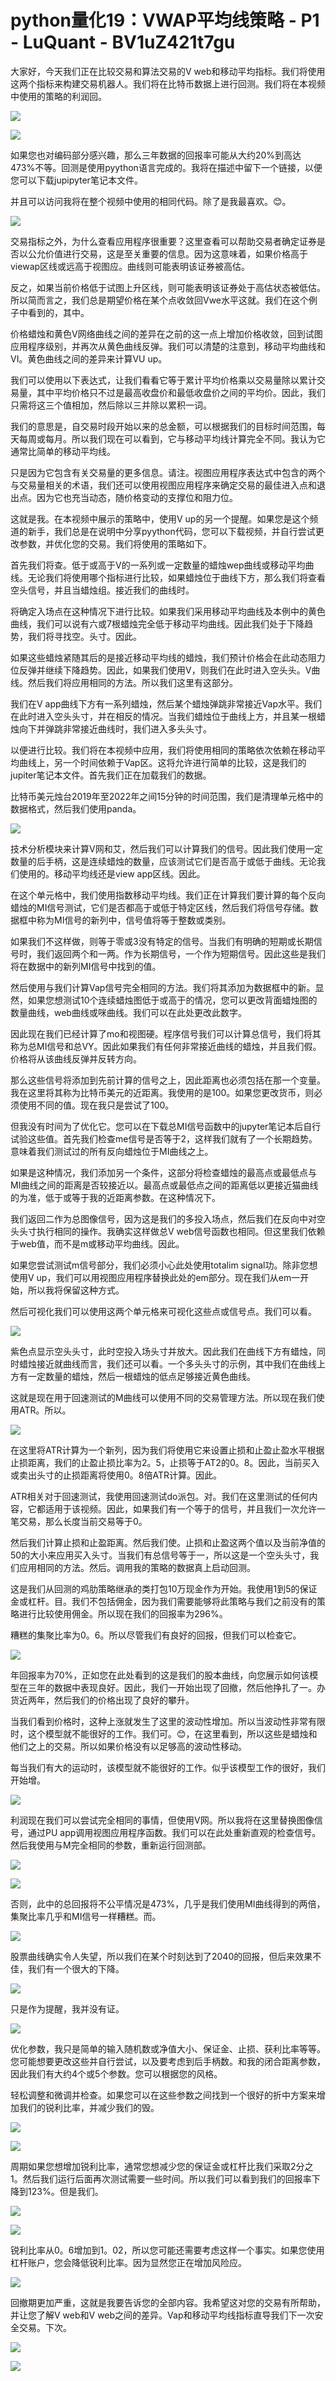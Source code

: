 # python量化19：VWAP平均线策略 - P1 - LuQuant - BV1uZ421t7gu

大家好，今天我们正在比较交易和算法交易的V web和移动平均指标。我们将使用这两个指标来构建交易机器人。我们将在比特币数据上进行回测。我们将在本视频中使用的策略的利润回。



![](img/8b8daca151f03ff11574ad3018380cd0_1.png)

![](img/8b8daca151f03ff11574ad3018380cd0_2.png)

如果您也对编码部分感兴趣，那么三年数据的回报率可能从大约20%到高达473%不等。回测是使用pyython语言完成的。我将在描述中留下一个链接，以便您可以下载jupipyter笔记本文件。

并且可以访问我将在整个视频中使用的相同代码。除了是我最喜欢。😊。

![](img/8b8daca151f03ff11574ad3018380cd0_4.png)

交易指标之外，为什么查看应用程序很重要？这里查看可以帮助交易者确定证券是否以公允价值进行交易，这是至关重要的信息。因为这意味着，如果价格高于viewap区线或远高于视图应。曲线则可能表明该证券被高估。

反之，如果当前价格低于试图上升区线，则可能表明该证券处于高估状态被低估。所以简而言之，我们总是期望价格在某个点收敛回Vwe水平这就。我们在这个例子中看到的，其中。

价格蜡烛和黄色V网络曲线之间的差异在之前的这一点上增加价格收敛，回到试图应用程序级别，并再次从黄色曲线反弹。我们可以清楚的注意到，移动平均曲线和VI。黄色曲线之间的差异来计算VU up。

我们可以使用以下表达式，让我们看看它等于累计平均价格乘以交易量除以累计交易量，其中平均价格只不过是最高收盘价和最低收盘价之间的平均价。因此，我们只需将这三个值相加，然后除以三并除以累积一词。

我们的意思是，自交易时段开始以来的总金额，可以根据我们的目标时间范围，每天每周或每月。所以我们现在可以看到，它与移动平均线计算完全不同。我认为它通常比简单的移动平均线。

只是因为它包含有关交易量的更多信息。请注。视图应用程序表达式中包含的两个与交易量相关的术语，我们还可以使用视图应用程序来确定交易的最佳进入点和退出点。因为它也充当动态，随价格变动的支撑位和阻力位。

这就是我。在本视频中展示的策略中，使用V up的另一个提醒。如果您是这个频道的新手，我们总是在说明中分享pyython代码，您可以下载视频，并自行尝试更改参数，并优化您的交易。我们将使用的策略如下。

首先我们将查。低于或高于V的一系列或一定数量的蜡烛wep曲线或移动平均曲线。无论我们将使用哪个指标进行比较，如果蜡烛位于曲线下方，那么我们将查看空头信号，并且当蜡烛组。接近我们的曲线时。

将确定入场点在这种情况下进行比较。如果我们采用移动平均曲线及本例中的黄色曲线，我们可以说有六或7根蜡烛完全低于移动平均曲线。因此我们处于下降趋势，我们将寻找空。头寸。因此。

如果这些蜡烛紧随其后的是接近移动平均线的蜡烛，我们预计价格会在此动态阻力位反弹并继续下降趋势。因此，如果我们使用V，则我们在此时进入空头头。V曲线。然后我们将应用相同的方法。所以我们这里有这部分。

我们在V app曲线下方有一系列蜡烛，然后某个蜡烛弹跳非常接近Vap水平。我们在此时进入空头头寸，并在相反的情况。当我们蜡烛位于曲线上方，并且某一根蜡烛向下并弹跳非常接近曲线时，我们进入多头头寸。

以便进行比较。我们将在本视频中应用，我们将使用相同的策略依次依赖在移动平均曲线上，另一个时间依赖于Vap区。这将允许进行简单的比较，这是我们的jupiter笔记本文件。首先我们正在加载我们的数据。

比特币美元烛台2019年至2022年之间15分钟的时间范围，我们是清理单元格中的数据格式，然后我们使用panda。



![](img/8b8daca151f03ff11574ad3018380cd0_6.png)

技术分析模块来计算V网和艾，然后我们可以计算我们的信号。因此我们使用一定数量的后手柄，这是连续蜡烛的数量，应该测试它们是否高于或低于曲线。无论我们使用的。移动平均线还是view app区线。因此。

在这个单元格中，我们使用指数移动平均线。我们正在计算我们要计算的每个反向蜡烛的MI信号测试，它们是否都高于或低于特定区线，然后我们将信号存储。数据框中称为MI信号的新列中，信号值将等于整数或类别。

如果我们不这样做，则等于零或3没有特定的信号。当我们有明确的短期或长期信号时，我们返回两个和一两。作为长期信号，一个作为短期信号。因此这些是我们将在数据中的新列MI信号中找到的值。

然后使用与我们计算Vap信号完全相同的方法。我们将其添加为数据框中的新。显然，如果您想测试10个连续蜡烛图低于或高于的情况，您可以更改背面蜡烛图的数量曲线，web曲线或咪曲线。我们可以在此处更改此数字。

因此现在我们已经计算了mo和视图硬。程序信号我们可以计算总信号，我们将其称为总MI信号和总VY。因此如果我们有任何非常接近曲线的蜡烛，并且我们假。价格将从该曲线反弹并反转方向。

那么这些信号将添加到先前计算的信号之上，因此距离也必须包括在那一个变量。我在这里将其称为比特币美元的近距离。我使用的是100。如果您更改货币，则必须使用不同的值。现在我只是尝试了100。

但我没有时间为了优化它。您可以在下载总MI信号函数中的jupyter笔记本后自行试验这些值。首先我们检查me信号是否等于2，这样我们就有了一个长期趋势。意味着我们测试过的所有反向蜡烛位于MI曲线之上。

如果是这种情况，我们添加另一个条件，这部分将检查蜡烛的最高点或最低点与MI曲线之间的距离是否较接近以。最高点或最低点之间的距离低以更接近猫曲线的为准，低于或等于我的近距离参数。在这种情况下。

我们返回二作为总图像信号，因为这是我们的多投入场点，然后我们在反向中对空头头寸执行相同的操作。我确实这样做总V web信号函数也相同。但这里我们依赖于web值，而不是m或移动平均曲线。因此。

如果您尝试测试m信号部分，我们必须小心此处使用totalim signal功。除非您想使用V up，我们可以用视图应用程序替换此处的em部分。现在我们从em一开始，所以我将保留这种方式。

然后可视化我们可以使用这两个单元格来可视化这些点或信号点。我们可以看。

![](img/8b8daca151f03ff11574ad3018380cd0_8.png)

紫色点显示空头头寸，此时空投入场头寸并放大。因此我们在曲线下方有蜡烛，同时蜡烛接近就曲线而言，我们还可以看。一个多头头寸的示例，其中我们在曲线上方有一定数量的蜡烛，然后一根蜡烛的低点足够接近黄色曲线。

这就是现在用于回速测试的M曲线可以使用不同的交易管理方法。所以现在我们使用ATR。所以。

![](img/8b8daca151f03ff11574ad3018380cd0_10.png)

在这里将ATR计算为一个新列，因为我们将使用它来设置止损和止盈止盈水平根据止损距离，我们的止盈止损比率为2。5，止损等于AT2的0。8。因此，当前买入或卖出头寸的止损距离将使用0。8倍ATR计算。因此。

ATR相关对于回速测试，我使用回速测试do派包。对。我们在这里测试的任何内容，它都适用于该视频。因此，如果我们有一个等于的信号，并且我们一次允许一笔交易，那么长度当前交易等于0。

然后我们计算止损和止盈距离。然后我们使。止损和止盈这两个值以及当前净值的50的大小来应用买入头寸。当我们有总信号等于一，所以这是一个空头头寸，我们应用相同的方法。然后。调用我的策略的数据真上启动回测。

这是我们从回测的鸡肋策略继承的类打包10万现金作为开始。我使用1到5的保证金或杠杆。目。我们不包括佣金，因为我们需要能够将此策略与我们之前没有的策略进行比较使用佣金。所以现在我们的回报率为296%。

糟糕的集聚比率为0。6。所以尽管我们有良好的回报，但我们可以检查它。

![](img/8b8daca151f03ff11574ad3018380cd0_12.png)

年回报率为70%，正如您在此处看到的这是我们的股本曲线，向您展示如何该模型在三年的数据中表现良好。因此，我们一开始出现了回撤，然后他挣扎了一。办货近两年，然后我们的价格出现了良好的攀升。

当我们看到价格时，这种上涨就发生了这里的波动性增加。所以当波动性非常有限时，这个模型就不能很好的工作。我们可。😊，在这里看到，所以这些是蜡烛和他们之上的交易。所以如果价格没有以足够高的波动性移动。

每当我们有大的运动时，该模型就不能很好的工作。似乎该模型工作的很好，我们开始增。

![](img/8b8daca151f03ff11574ad3018380cd0_14.png)

利润现在我们可以尝试完全相同的事情，但使用V网。所以我将在这里替换图像信号，通过PU app调用视图应用程序函数。我们可以在此处重新直观的检查信号。然后我使用与M完全相同的参数，重新运行回测部。



![](img/8b8daca151f03ff11574ad3018380cd0_16.png)

![](img/8b8daca151f03ff11574ad3018380cd0_17.png)

否则，此中的总回报将不公平情况是473%，几乎是我们使用MI曲线得到的两倍，集聚比率几乎和MI信号一样糟糕。而。



![](img/8b8daca151f03ff11574ad3018380cd0_19.png)

股票曲线确实令人失望，所以我们在某个时刻达到了2040的回报，但后来效果不佳，我们有一个很大的下降。

![](img/8b8daca151f03ff11574ad3018380cd0_21.png)

只是作为提醒，我并没有证。

![](img/8b8daca151f03ff11574ad3018380cd0_23.png)

优化参数，我只是简单的输入随机数或净值大小、保证金、止损、获利比率等等。您可能想要更改这些并自行尝试，以及要考虑到后手柄数。和我的闭合距离参数，因此我们有大约4个或5个参数。您可以根据您的风格。

轻松调整和微调并检查。如果您可以在这些参数之间找到一个很好的折中方案来增加我们的锐利比率，并减少我们的毁。



![](img/8b8daca151f03ff11574ad3018380cd0_25.png)

![](img/8b8daca151f03ff11574ad3018380cd0_26.png)

周期如果您想增加锐利比率，通常您想减少您的保证金或杠杆比我们采取2分之1。然后我们运行后面再次测试需要一些时间。所以我们可以看到我们的回报率下降到123%。但是我们。



![](img/8b8daca151f03ff11574ad3018380cd0_28.png)

![](img/8b8daca151f03ff11574ad3018380cd0_29.png)

锐利比率从0。6增加到1。02，所以您可能还需要考虑这样一个事实。如果您使用杠杆账户，您会降低锐利比率。因为显然您正在增加风险应。



![](img/8b8daca151f03ff11574ad3018380cd0_31.png)

回撤期更加严重，这就是我要告诉您的全部内容。我希望这对您的交易有所帮助，并让您了解V web和V web之间的差异。Vap和移动平均线指标直导我们下一次安全交易。下次。



![](img/8b8daca151f03ff11574ad3018380cd0_33.png)

![](img/8b8daca151f03ff11574ad3018380cd0_34.png)